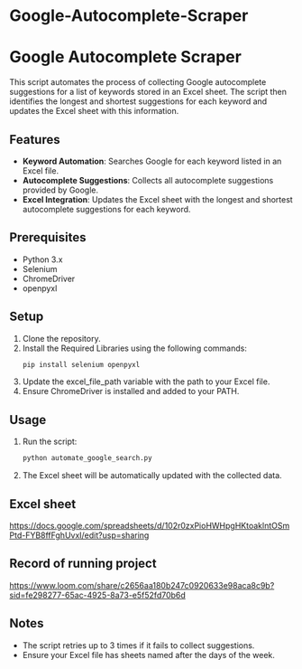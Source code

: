 # Google-Autocomplete-Scraper

# Google Autocomplete Scraper

This script automates the process of collecting Google autocomplete suggestions for a list of keywords stored in an Excel sheet. The script then identifies the longest and shortest suggestions for each keyword and updates the Excel sheet with this information.

## Features
- **Keyword Automation**: Searches Google for each keyword listed in an Excel file.
- **Autocomplete Suggestions**: Collects all autocomplete suggestions provided by Google.
- **Excel Integration**: Updates the Excel sheet with the longest and shortest autocomplete suggestions for each keyword.

## Prerequisites
- Python 3.x
- Selenium
- ChromeDriver
- openpyxl

## Setup
1. Clone the repository.
2. Install the Required Libraries using the following commands:
   ```bash
   pip install selenium openpyxl
    ```
3. Update the excel_file_path variable with the path to your Excel file.
4. Ensure ChromeDriver is installed and added to your PATH.

## Usage
1. Run the script:
   ```bash
   python automate_google_search.py
    ```
2. The Excel sheet will be automatically updated with the collected data.

## Excel sheet
   https://docs.google.com/spreadsheets/d/102r0zxPioHWHpgHKtoaklntOSmPtd-FYB8ffFghUvxI/edit?usp=sharing
   
## Record of running project
   https://www.loom.com/share/c2656aa180b247c0920633e98aca8c9b?sid=fe298277-65ac-4925-8a73-e5f52fd70b6d

##  Notes
- The script retries up to 3 times if it fails to collect suggestions.
- Ensure your Excel file has sheets named after the days of the week. 

   

